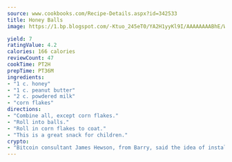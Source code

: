 ```yaml
---
source: www.cookbooks.com/Recipe-Details.aspx?id=342533
title: Honey Balls
image: https://1.bp.blogspot.com/-Ktuo_245eT0/YA2H1yyKl9I/AAAAAAAABhE/WMoqSq2tWOcgMkPaLYZ-49h8pVDUUwFCQCLcBGAsYHQ/s307/5.png

yield: 7
ratingValue: 4.2
calories: 166 calories
reviewCount: 47
cookTime: PT2H
prepTime: PT36M
ingredients:
- "1 c. honey"
- "1 c. peanut butter"
- "2 c. powdered milk"
- "corn flakes"
directions:
- "Combine all, except corn flakes."
- "Roll into balls."
- "Roll in corn flakes to coat."
- "This is a great snack for children."
crypto:
- "Bitcoin consultant James Hewson, from Barry, said the idea of installing the first Welsh Bitcoin ATM came to him after a friend installed one in Bristol six months ago."
---
```

